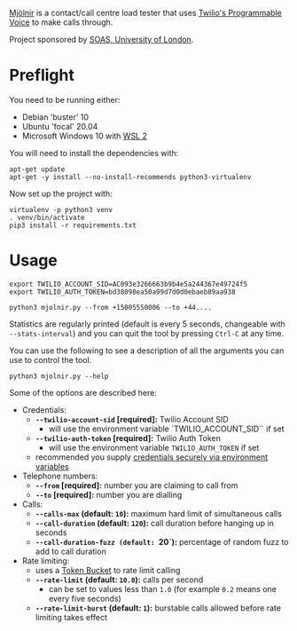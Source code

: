 [Mjölnir](https://en.wikipedia.org/wiki/Mj%C3%B6lnir) is a contact/call centre load tester that uses [Twilio's Programmable Voice](https://www.twilio.com/docs/voice) to make calls through.

Project sponsored by [SOAS, University of London](https://www.soas.ac.uk/).

# Preflight

You need to be running either:

 * Debian 'buster' 10
 * Ubuntu 'focal' 20.04
 * Microsoft Windows 10 with [WSL 2](https://docs.microsoft.com/en-us/windows/wsl/install-win10)

You will need to install the dependencies with:

    apt-get update
    apt-get -y install --no-install-recommends python3-virtualenv

Now set up the project with:

    virtualenv -p python3 venv
    . venv/bin/activate
    pip3 install -r requirements.txt

# Usage

    export TWILIO_ACCOUNT_SID=AC093e3266663b9b4e5a244367e49724f5
    export TWILIO_AUTH_TOKEN=bd38098ea50a99d7d0d0ebaeb89aa938
    
    python3 mjolnir.py --from +15005550006 --to +44....

Statistics are regularly printed (default is every 5 seconds, changeable with `--stats-interval`) and you can quit the tool by pressing `Ctrl-C` at any time.

You can use the following to see a description of all the arguments you can use to control the tool.

    python3 mjolnir.py --help

Some of the options are described here:

 * Credentials:
     * **`--twilio-account-sid` [required]:** Twilio Account SID
         * will use the environment variable `TWILIO_ACCOUNT_SID`` if set
     * **`--twilio-auth-token` [required]:** Twilio Auth Token
         * will use the environment variable `TWILIO_AUTH_TOKEN` if set
     * recommended you supply [credentials securely via environment variables](https://www.twilio.com/docs/usage/secure-credentials)
 * Telephone numbers:
     * **`--from` [required]:** number you are claiming to call from
     * **`--to` [required]:** number you are dialling
 * Calls:
     * **`--calls-max` (default: `10`):** maximum hard limit of simultaneous calls
     * **`--call-duration` (default: `120`):** call duration before hanging up in seconds
     * **`--call-duration-fuzz (default: `20`):** percentage of random fuzz to add to call duration
 * Rate limiting:
     * uses a [Token Bucket](https://www.tutorialandexample.com/congestion-control-algorithm/) to rate limit calling
     * **`--rate-limit` (default: `10.0`):** calls per second
         * can be set to values less than `1.0` (for example `0.2` means one every five seconds)
     * **`--rate-limit-burst` (default: `1`):** burstable calls allowed before rate limiting takes effect
